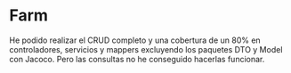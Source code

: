 # Farm
He podido realizar el CRUD completo y una cobertura de un 80% en controladores, servicios y mappers excluyendo los paquetes DTO y Model con Jacoco. 
Pero las consultas no he conseguido hacerlas funcionar.
